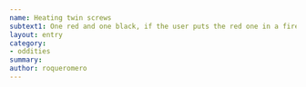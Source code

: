 ```yaml
---
name: Heating twin screws
subtext1: One red and one black, if the user puts the red one in a fire, the black one will get equally hot. 10 Meters maximum between the screws or it will not work.
layout: entry
category:
- oddities
summary: 
author: roqueromero
---
```

